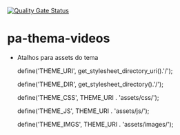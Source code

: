 [![Quality Gate Status](https://sonarcloud.io/api/project_badges/measure?project=igrejaadventista_pa-theme-videos&metric=alert_status)](https://sonarcloud.io/summary/new_code?id=igrejaadventista_pa-theme-videos)
# pa-thema-videos

- Atalhos para assets do tema


    define('THEME_URI', get_stylesheet_directory_uri().'/');
    
    define('THEME_DIR', get_stylesheet_directory().'/');
    
    define('THEME_CSS',    THEME_URI . 'assets/css/');
    
    define('THEME_JS',     THEME_URI . 'assets/js/');
    
    define('THEME_IMGS',   THEME_URI . 'assets/images/');
